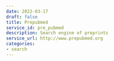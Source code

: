 ```yaml
---
date: 2022-03-17
draft: false
title: Prepubmed
service_id: pre_pubmed
description: Search engine of preprints
service_url: http://www.prepubmed.org
categories:
- search
---
```



